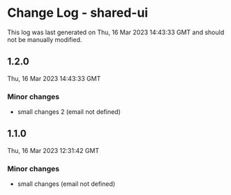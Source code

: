 # Change Log - shared-ui

This log was last generated on Thu, 16 Mar 2023 14:43:33 GMT and should not be manually modified.

<!-- Start content -->

## 1.2.0

Thu, 16 Mar 2023 14:43:33 GMT

### Minor changes

- small changes 2 (email not defined)

## 1.1.0

Thu, 16 Mar 2023 12:31:42 GMT

### Minor changes

- small changes (email not defined)
